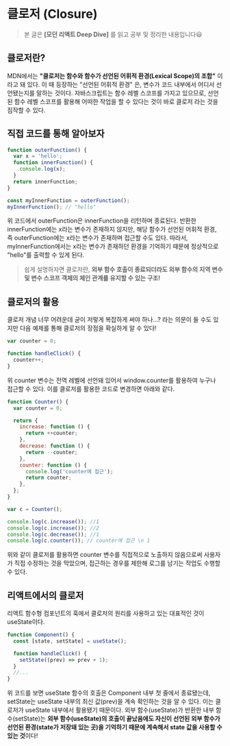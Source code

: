 # 클로저 (Closure)

> 본 글은 **[모던 리액트 Deep Dive]** 를 읽고 공부 및 정리한 내용입니다😃

## 클로저란?

MDN에서는 **"클로저는 함수와 함수가 선언된 어휘적 환경(Lexical Scope)의 조합"** 이라고 돼 있다.
이 때 등장하는 "선언된 어휘적 환경" 은, 변수가 코드 내부에서 어디서 선언됐는지를 말하는 것이다.
자바스크립트는 함수 레벨 스코프를 가지고 있으므로, 선언된 함수 레벨 스코프를 활용해 어떠한 작업을 할 수 있다는 것이 바로 클로저 라는 것을 짐작할 수 있다.

## 직접 코드를 통해 알아보자

```javascript
function outerFunction() {
  var x = 'hello';
  function innerFunction() {
    console.log(x);
  }
  return innerFunction;
}

const myInnerFunction = outerFunction();
myInnerFunction(); // "hello"
```

위 코드에서 outerFunction은 innerFunction을 리턴하며 종료된다.
반환한 innerFunction에는 x라는 변수가 존재하지 않지만, 해당 함수가 선언된 어휘적 환경, 즉 outerFunction에는 x라는 변수가 존재하며 접근할 수도 있다.
따라서, myInnerFunction에서는 x라는 변수가 존재하던 환경을 기억하기 때문에 정상적으로 "hello"를 출력할 수 있게 된다.

> 쉽게 설명하자면 클로저란, **외부 함수 호출이 종료되더라도 외부 함수의 지역 변수 및 변수 스코프 객체의 체인 관계를 유지할 수 있는 구조!**

## 클로저의 활용

클로저 개념 너무 어려운데 굳이 저렇게 복잡하게 써야 하나...? 라는 의문이 들 수도 있지만 다음 예제를 통해 클로저의 장점을 확실하게 알 수 있다!

```javascript
var counter = 0;

function handleClick() {
  counter++;
}
```

위 counter 변수는 전역 레벨에 선언돼 있어서 window.counter를 활용하여 누구나 접근할 수 있다. 이를 클로저를 활용한 코드로 변경하면 아래와 같다.

```javascript
function Counter() {
  var counter = 0;

  return {
    increase: function () {
      return ++counter;
    },
    decrease: function () {
      return --counter;
    },
    counter: function () {
      console.log('counter에 접근');
      return counter;
    },
  };
}

var c = Counter();

console.log(c.increase()); //1
console.log(c.increase()); //2
console.log(c.decrease()); //1
console.log(c.counter()); // counter에 접근 \n 1
```

위와 같이 클로저를 활용하면 counter 변수를 직접적으로 노출하지 않음으로써 사용자가 직접 수정하는 것을 막았으며, 접근하는 경우를 제한해 로그를 남기는 작업도 수행할 수 있다.

## 리액트에서의 클로저

리액트 함수형 컴포넌트의 훅에서 클로저의 원리를 사용하고 있는 대표적인 것이 useState이다.

```javascript
function Component() {
  const [state, setState] = useState();

  function handleClick() {
    setState((prev) => prev + 1);
  }
  //...
}
```

위 코드를 보면 useState 함수의 호출은 Component 내부 첫 줄에서 종료됐는데, setState는 useState 내부의 최신 값(prev)을 계속 확인하는 것을 알 수 있다. 이는 클로저가 useState 내부에서 활용됐기 때문이다.
외부 함수(useState)가 반환한 내부 함수(setState)는 **외부 함수(useState)의 호출이 끝났음에도 자신이 선언된 외부 함수가 선언된 환경(state가 저장돼 있는 곳)을 기억하기 때문에 계속해서 state 값을 사용할 수 있는 것**이다!
